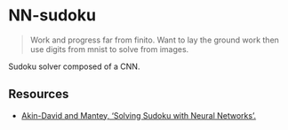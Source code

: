 # NN-sudoku
> Work and progress far from finito. Want to lay the ground work then use digits from mnist to solve from images.

Sudoku solver composed of a CNN.

## Resources
- [Akin-David and Mantey, ‘Solving Sudoku with Neural Networks’.](https://cs230.stanford.edu/files_winter_2018/projects/6939771.pdf)

